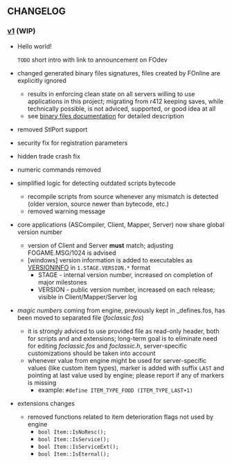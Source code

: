 ## CHANGELOG

### [v1](SOON) (WIP)
- Hello world!
  
  `TODO` short intro with link to announcement on FOdev
  
- changed generated binary files signatures, files created by FOnline are explicitly ignored
  - results in enforcing clean state on all servers willing to use applications in this project; migrating from r412 keeping saves, while technically possible, is not adviced, supported, or good idea at all
  - see [binary files documentation](BinaryFiles.md#signature) for detailed description
- removed StlPort support
- security fix for registration parameters
- hidden trade crash fix
- numeric commands removed
- simplified logic for detecting outdated scripts bytecode
  - recompile scripts from source whenever any mismatch is detected (older version, source newer than bytecode, etc.)
  - removed warning message
- core applications (ASCompiler, Client, Mapper, Server) now share global version number
  - version of Client and Server **must** match; adjusting FOGAME.MSG/1024 is advised
  - [windows] version information is added to executables as [VERSIONINFO](https://docs.microsoft.com/en-us/windows/desktop/menurc/versioninfo-resource) in `1.STAGE.VERSION.*` format
    - STAGE - internal version number, increased on completion of major milestones
    - VERSION - public version number, increased on each release; visible in Client/Mapper/Server log
- _magic numbers_ coming from engine, previously kept in \_defines.fos, has been moved to separated file (_foclassic.fos_)
  - it is strongly adviced to use provided file as read-only header, both for scripts and and extensions; long-term goal is to eliminate need for editing _foclassic.fos_ and _foclassic.h_, server-specific customizations should be taken into account
  - whenever value from engine might be used for server-specific values (like custom item types), marker is added with suffix `LAST` and pointing at last value used by engine; please report if any of markers is missing
    - example: `#define ITEM_TYPE_FOOD (ITEM_TYPE_LAST+1)`
- extensions changes
  - removed functions related to item deterioration flags not used by engine
    - `bool Item::IsNoResc();`
    - `bool Item::IsService();`
    - `bool Item::IsServiceExt();`
    - `bool Item::IsEternal();`
